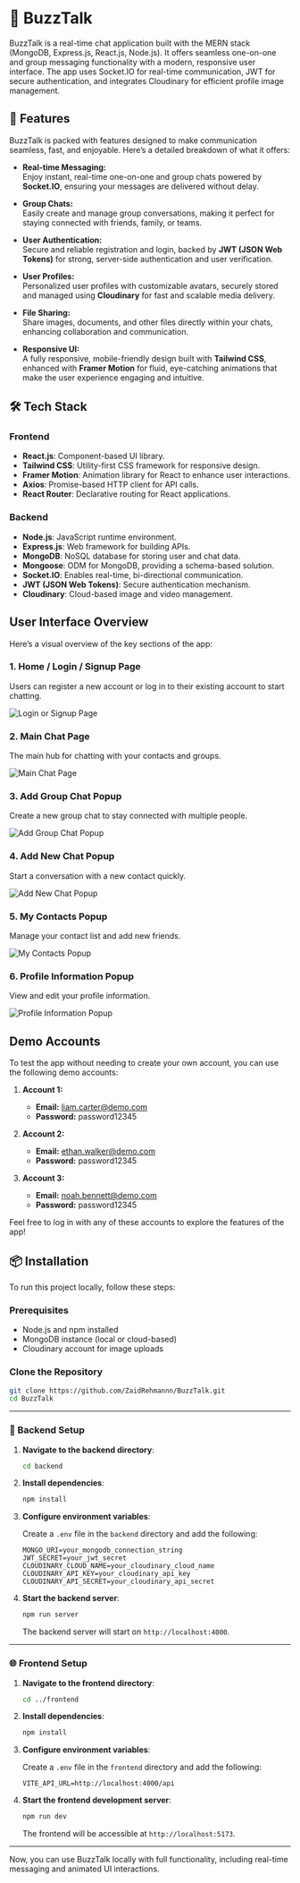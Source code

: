 # 💬 BuzzTalk

BuzzTalk is a real-time chat application built with the MERN stack (MongoDB, Express.js, React.js, Node.js). It offers seamless one-on-one and group messaging functionality with a modern, responsive user interface. The app uses Socket.IO for real-time communication, JWT for secure authentication, and integrates Cloudinary for efficient profile image management.

## 🚀 **Features**  

BuzzTalk is packed with features designed to make communication seamless, fast, and enjoyable. Here’s a detailed breakdown of what it offers:  

- **Real-time Messaging:**  
  Enjoy instant, real-time one-on-one and group chats powered by **Socket.IO**, ensuring your messages are delivered without delay.  

- **Group Chats:**  
  Easily create and manage group conversations, making it perfect for staying connected with friends, family, or teams.  

- **User Authentication:**  
  Secure and reliable registration and login, backed by **JWT (JSON Web Tokens)** for strong, server-side authentication and user verification.  

- **User Profiles:**  
  Personalized user profiles with customizable avatars, securely stored and managed using **Cloudinary** for fast and scalable media delivery.  

- **File Sharing:**  
  Share images, documents, and other files directly within your chats, enhancing collaboration and communication.  

- **Responsive UI:**  
  A fully responsive, mobile-friendly design built with **Tailwind CSS**, enhanced with **Framer Motion** for fluid, eye-catching animations that make the user experience engaging and intuitive.  

## 🛠️ Tech Stack

### Frontend

- **React.js**: Component-based UI library.
- **Tailwind CSS**: Utility-first CSS framework for responsive design.
- **Framer Motion**: Animation library for React to enhance user interactions.
- **Axios**: Promise-based HTTP client for API calls.
- **React Router**: Declarative routing for React applications.

### Backend

- **Node.js**: JavaScript runtime environment.
- **Express.js**: Web framework for building APIs.
- **MongoDB**: NoSQL database for storing user and chat data.
- **Mongoose**: ODM for MongoDB, providing a schema-based solution.
- **Socket.IO**: Enables real-time, bi-directional communication.
- **JWT (JSON Web Tokens)**: Secure authentication mechanism.
- **Cloudinary**: Cloud-based image and video management.

## User Interface Overview

Here’s a visual overview of the key sections of the app:

### **1. Home / Login / Signup Page**  
Users can register a new account or log in to their existing account to start chatting.  

![Login or Signup Page](./screenshots/HomePage.PNG)  

### **2. Main Chat Page**  
The main hub for chatting with your contacts and groups.  

![Main Chat Page](./screenshots/ChatPage.PNG)  

### **3. Add Group Chat Popup**  
Create a new group chat to stay connected with multiple people.  

![Add Group Chat Popup](./screenshots/AddGroupChat.PNG)  

### **4. Add New Chat Popup**  
Start a conversation with a new contact quickly.  

![Add New Chat Popup](./screenshots/AddNewChat.PNG)  

### **5. My Contacts Popup**  
Manage your contact list and add new friends.  

![My Contacts Popup](./screenshots/MyContacts.PNG)  

### **6. Profile Information Popup**  
View and edit your profile information.  

![Profile Information Popup](./screenshots/ProfileInfo.PNG)  


## Demo Accounts

To test the app without needing to create your own account, you can use the following demo accounts:

1. **Account 1:**
   - **Email:** liam.carter@demo.com
   - **Password:** password12345

2. **Account 2:**
   - **Email:** ethan.walker@demo.com
   - **Password:** password12345

3. **Account 3:**
   - **Email:** noah.bennett@demo.com
   - **Password:** password12345

Feel free to log in with any of these accounts to explore the features of the app!

## 📦 Installation

To run this project locally, follow these steps:

### Prerequisites

- Node.js and npm installed
- MongoDB instance (local or cloud-based)
- Cloudinary account for image uploads

### Clone the Repository

```bash
git clone https://github.com/ZaidRehmannn/BuzzTalk.git
cd BuzzTalk
```

---

### 🔧 Backend Setup

1. **Navigate to the backend directory**:

   ```bash
   cd backend
   ```

2. **Install dependencies**:

   ```bash
   npm install
   ```

3. **Configure environment variables**:

   Create a `.env` file in the `backend` directory and add the following:

   ```env
   MONGO_URI=your_mongodb_connection_string
   JWT_SECRET=your_jwt_secret
   CLOUDINARY_CLOUD_NAME=your_cloudinary_cloud_name
   CLOUDINARY_API_KEY=your_cloudinary_api_key
   CLOUDINARY_API_SECRET=your_cloudinary_api_secret
   ```

4. **Start the backend server**:

   ```bash
   npm run server
   ```

   The backend server will start on `http://localhost:4000`.

---

### 🌐 Frontend Setup

1. **Navigate to the frontend directory**:

   ```bash
   cd ../frontend
   ```

2. **Install dependencies**:

   ```bash
   npm install
   ```

3. **Configure environment variables**:

   Create a `.env` file in the `frontend` directory and add the following:

   ```env
   VITE_API_URL=http://localhost:4000/api
   ```

4. **Start the frontend development server**:

   ```bash
   npm run dev
   ```

   The frontend will be accessible at `http://localhost:5173`.

---

Now, you can use BuzzTalk locally with full functionality, including real-time messaging and animated UI interactions.
